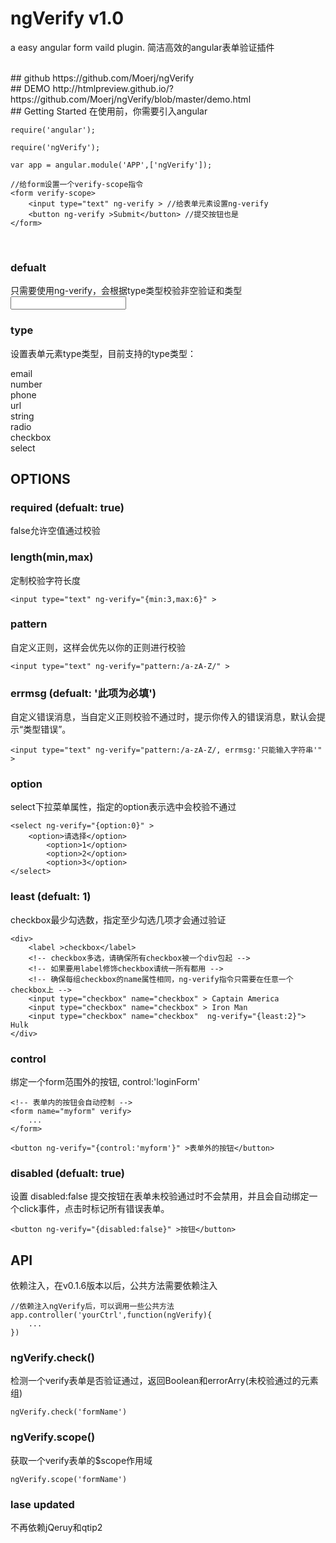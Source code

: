 # ngVerify v1.0
a easy angular form vaild plugin.
简洁高效的angular表单验证插件

<br>
## github
https://github.com/Moerj/ngVerify

<br>
## DEMO
http://htmlpreview.github.io/?https://github.com/Moerj/ngVerify/blob/master/demo.html

<br>
## Getting Started
在使用前，你需要引入angular

	require('angular');

	require('ngVerify');

	var app = angular.module('APP',['ngVerify']);

	//给form设置一个verify-scope指令
	<form verify-scope>
		<input type="text" ng-verify > //给表单元素设置ng-verify
		<button ng-verify >Submit</button> //提交按钮也是
  	</form>


<br>

### defualt
只需要使用ng-verify，会根据type类型校验非空验证和类型
	<input type="text" ng-verify >

### type
设置表单元素type类型，目前支持的type类型：

email  
number  
phone  
url  
string  
radio  
checkbox  
select  

## OPTIONS  
### required (defualt: true)
false允许空值通过校验

### length(min,max)
定制校验字符长度

	<input type="text" ng-verify="{min:3,max:6}" >

### pattern
自定义正则，这样会优先以你的正则进行校验

	<input type="text" ng-verify="pattern:/a-zA-Z/" >

### errmsg (defualt: '此项为必填')
自定义错误消息，当自定义正则校验不通过时，提示你传入的错误消息，默认会提示“类型错误”。

	<input type="text" ng-verify="pattern:/a-zA-Z/, errmsg:'只能输入字符串'" >


### option
select下拉菜单属性，指定的option表示选中会校验不通过

	<select ng-verify="{option:0}" >
		<option>请选择</option>
    		<option>1</option>
    		<option>2</option>
    		<option>3</option>
	</select>

### least (defualt: 1)
checkbox最少勾选数，指定至少勾选几项才会通过验证

	<div>
		<label >checkbox</label>
		<!-- checkbox多选，请确保所有checkbox被一个div包起 -->
		<!-- 如果要用label修饰checkbox请统一所有都用 -->
		<!-- 确保每组checkbox的name属性相同，ng-verify指令只需要在任意一个checkbox上 -->
		<input type="checkbox" name="checkbox" > Captain America
		<input type="checkbox" name="checkbox" > Iron Man
		<input type="checkbox" name="checkbox"  ng-verify="{least:2}"> Hulk
	</div>

### control
绑定一个form范围外的按钮, control:'loginForm'

	<!-- 表单内的按钮会自动控制 -->
	<form name="myform" verify>
		...
	</form>

	<button ng-verify="{control:'myform'}" >表单外的按钮</button>


### disabled (defualt: true)
设置 disabled:false 提交按钮在表单未校验通过时不会禁用，并且会自动绑定一个click事件，点击时标记所有错误表单。

	<button ng-verify="{disabled:false}" >按钮</button>


## API  
依赖注入，在v0.1.6版本以后，公共方法需要依赖注入

	//依赖注入ngVerify后，可以调用一些公共方法
	app.controller('yourCtrl',function(ngVerify){
		...
	})

### ngVerify.check()
检测一个verify表单是否验证通过，返回Boolean和errorArry(未校验通过的元素组)

	ngVerify.check('formName')

### ngVerify.scope()
获取一个verify表单的$scope作用域

	ngVerify.scope('formName')

### lase updated
不再依赖jQeruy和qtip2
